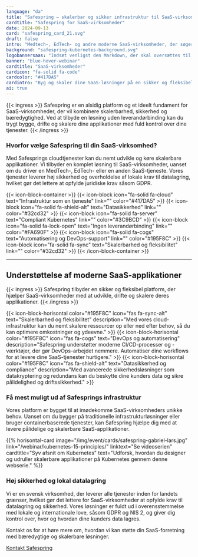```yaml
---
language: "da"
title: "Safespring – skalerbar og sikker infrastruktur til SaaS-virksomheder uden leverandørlåsning"
cardtitle: "Safespring for SaaS-virksomheder"
date: 2024-09-13
card: "safespring_card_21.svg"
draft: false
intro: "Medtech-, EdTech- og andre moderne SaaS-virksomheder, der søger sikker, fleksibel og lovmedholdelig infrastruktur til at skalere og drifte deres applikationer."
background: "safespring-kubernetes-background.svg"
logobannersaas: "Indsæt venligst den Markdown, der skal oversættes til dansk."
banner: "blue-hover-webinar"
cardtitle: "SaaS-virksomheder"
cardicon: "fa-solid fa-code"
cardcolor: "#417DA5"
cardintro: "Byg og skaler dine SaaS-løsninger på en sikker og fleksibel infrastruktur med understøttelse af moderne DevOps-principper."
ai: true
---
```

{{< ingress >}}
Safespring er en alsidig platform og et ideelt fundament for SaaS-virksomheder, der vil kombinere skalerbarhed, sikkerhed og bæredygtighed. Ved at tilbyde en løsning uden leverandørbinding kan du trygt bygge, drifte og skalere dine applikationer med fuld kontrol over dine tjenester.
{{< /ingress >}}

### Hvorfor vælge Safespring til din SaaS-virksomhed?

Med Safesprings cloudtjenester kan du nemt udvikle og køre skalerbare applikationer. Vi tilbyder en komplet løsning til SaaS-virksomheder, uanset om du driver en MedTech-, EdTech- eller en anden SaaS-tjeneste. Vores tjenester leverer høj sikkerhed og overholdelse af lokale krav til datalagring, hvilket gør det lettere at opfylde juridiske krav såsom GDPR.

{{< icon-block-container >}}
{{< icon-block icon="fa-solid fa-cloud" text="Infrastruktur som en tjeneste" link="" color="#417DA5" >}}
{{< icon-block icon="fa-solid fa-shield-alt" text="Datasikkerhed" link="" color="#32cd32" >}}
{{< icon-block icon="fa-solid fa-server" text="Compliant Kubernetes" link="" color="#3C9BCD" >}}
{{< icon-block icon="fa-solid fa-lock-open" text="Ingen leverandørbinding" link="" color="#FA690F" >}}
{{< icon-block icon="fa-solid fa-cogs" text="Automatisering og DevOps-support" link="" color="#195F8C" >}}
{{< icon-block icon="fa-solid fa-sync" text="Skalerbarhed og fleksibilitet" link="" color="#32cd32" >}}
{{< /icon-block-container >}}

---

## Understøttelse af moderne SaaS-applikationer

{{< ingress >}}
Safespring tilbyder en sikker og fleksibel platform, der hjælper SaaS-virksomheder med at udvikle, drifte og skalere deres applikationer.
{{< /ingress >}}

{{< icon-block-horisontal color="#195F8C" icon="fas fa-sync-alt" text="Skalerbarhed og fleksibilitet" description="Med vores cloud-infrastruktur kan du nemt skalere ressourcer op eller ned efter behov, så du kan optimere omkostninger og ydeevne." >}}
{{< icon-block-horisontal color="#195F8C" icon="fas fa-cogs" text="DevOps og automatisering" description="Safespring understøtter moderne CI/CD-processer og -værktøjer, der gør DevOps-arbejdet nemmere. Automatiser dine workflows for at levere dine SaaS-tjenester hurtigere." >}}
{{< icon-block-horisontal color="#195F8C" icon="fas fa-shield-alt" text="Datasikkerhed og compliance" description="Med avancerede sikkerhedsløsninger som datakryptering og redundans kan du beskytte dine kunders data og sikre pålidelighed og driftssikkerhed." >}}

### Få mest muligt ud af Safesprings infrastruktur

Vores platform er bygget til at imødekomme SaaS-virksomheders unikke behov. Uanset om du bygger på traditionelle infrastrukturløsninger eller bruger containerbaserede tjenester, kan Safespring hjælpe dig med at levere pålidelige og skalerbare SaaS-applikationer.

{{% horisontal-card image="/img/event/cards/safespring-gabriel-lars.jpg" link="/webinar/kubernetes-15-principles/" linktext="Se videoserien" cardtitle="Syv afsnit om Kubernetes" text="Udforsk, hvordan du designer og udruller skalerbare applikationer på Kubernetes gennem denne webserie." %}}

### Høj sikkerhed og lokal datalagring

Vi er en svensk virksomhed, der leverer alle tjenester inden for landets grænser, hvilket gør det lettere for SaaS-virksomheder at opfylde krav til datalagring og sikkerhed. Vores løsninger er fuldt ud i overensstemmelse med lokale og internationale love, såsom GDPR og NIS 2, og giver dig kontrol over, hvor og hvordan dine kunders data lagres.

Kontakt os for at høre mere om, hvordan vi kan støtte din SaaS-forretning med bæredygtige og skalerbare løsninger.

<a href="/kontakt" id="text-button">Kontakt Safespring</a>
